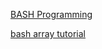 [BASH Programming](http://tldp.org/HOWTO/Bash-Prog-Intro-HOWTO.html#toc7)

[bash array tutorial](ttps://www.thegeekstuff.com/2010/06/bash-array-tutorial)

